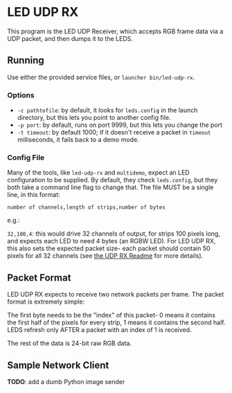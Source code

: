 # LED UDP RX
This program is the LED UDP Receiver, which accepts RGB frame data via a UDP packet, and then dumps it to the LEDS.

## Running
Use either the provided service files, or `launcher bin/led-udp-rx`.

### Options
* `-c pathtofile`: by default, it looks for `leds.config` in the launch directory, but this lets you point to another config file.
* `-p port`: by default, runs on port 9999, but this lets you change the port
* `-t timeout`: by default 1000; if it doesn't receive a packet in `timeout` milliseconds, it fails back to a demo mode. 

### Config File
Many of the tools, like `led-udp-rx` and `multidemo`, expect an LED configuration to be supplied. By default, they check `leds.config`, but they both take a command line flag to change that. The file MUST be a single line, in this format:

`number of channels,length of strips,number of bytes`

e.g.:

`32,100,4`: this would drive 32 channels of output, for strips 100 pixels long, and expects each LED to need 4 bytes (an RGBW LED). For LED UDP RX, this also sets the expected packet size- each packet should contain 50 pixels for all 32 channels (see [the UDP RX Readme](src/net/README.md) for more details).

## Packet Format
LED UDP RX expects to receive two network packets per frame. The packet format is extremely simple:

The first byte needs to be the "index" of this packet- 0 means it contains the first half of the pixels for every strip, 1 means it contains the second half. LEDS refresh only AFTER a packet with an index of 1 is received.

The rest of the data is 24-bit raw RGB data.

## Sample Network Client
**TODO**: add a dumb Python image sender
